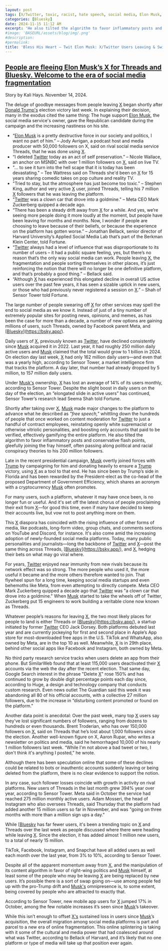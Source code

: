 ```yaml
---
layout: post
tags: [X/Twitter, toxic, racist, hate speech, social media, Elon Musk, Bluesky]
categories: [Bluesky]
date: 2024-11-15 11:12 AM
excerpt: 'He also tilted the algorithm to favor inflammatory posts and conservative flash points, gleefully joining the fray himself, often passing along political and racial conspiracy theories to his 200 million followers.'
#image: 'BASEURL/assets/blog/img/.png'
#description:
#permalink:
title: 'Bless His Heart – Twit Elon Musk: X/Twitter Users Leaving & Switching'
---
```




## [People are fleeing Elon Musk’s X for Threads and Bluesky. Welcome to the era of social media fragmentation](https://fortune.com/2024/11/14/x-elon-musk-leaving-election-trump-threads-bluesky-social-media-fragmentation/)

Story by Kali Hays. November 14, 2024.

The deluge of goodbye messages from people leaving [X](https://x.com/) began shortly after [Donald Trump's](https://x.com/realdonaldtrump) election victory last week. In explaining their decision, many in the exodus cited the same thing: The huge support [Elon Musk](https://x.com/elonmusk), the social media service's owner, gave the Republican candidate during the campaign and the increasing nastiness on his site.

- “[Elon Musk](https://x.com/elonmusk) is a pretty destructive force in our society and politics, I want no part of him.” – Jody Avrigan, a podcast host and media producer with 50,000 followers on X, said on rival social media service Threads, that he was done using [X](https://x.com/).
- “I deleted [Twitter](https://x.com/) today as an act of self preservation.” – Nicole Wallace, an anchor on MSNBC with over 1 million followers on [X](https://x.com/), said on live TV.
- "... to see it turn into the hell scape that it is today has been devastating." – Tee Wattress said on Threads she'd been on [X](https://x.com/) for 15 years sharing comedic takes on pop culture and reality TV.
- "Tried to stay, but the atmosphere has just become too toxic." – Stephen King, author and very active [X](https://x.com/) user, joined Threads, telling his 7 million [X](https://x.com/) followers that he was leaving the platform. 
- "[Twitter](https://x.com/) was a clown car that drove into a goldmine." – Meta CEO Mark Zuckerberg quipped a decade ago.
- “There has been a steady drift away from [X](https://x.com/) for a while. And yes, we’re seeing more people doing it more loudly at the moment, but people have been leaving for months and months. Now, I wonder if people are choosing to leave because of their beliefs, or because the experience on the platform has gotten worse.” – Jonathan Bellack, senior director of Harvard University’s Applied Social Media Lab that’s part of the Berkman Klein Center, told Fortune.
- “[Twitter](https://x.com/) always had a level of influence that was disproportionate to its number of users – it had a public square feeling, yes, but there’s no reason that’s the only way social media can work. People leaving [X](https://x.com/), the fragmentation and people sorting themselves in other places, it’s just reinforcing the notion that there will no longer be one definitive platform, and that’s probably a good thing.” – Bellack said.
- “Although [X](https://x.com/) has experienced this elongated decline in overall US active users over the past few years, it has seen a sizable uptick in new users, or those who had previously never registered a session on [X](https://x.com/).” – Shah of Sensor Tower told Fortune. 

The large number of people swearing off [X](https://x.com/) for other services may spell the end to social media as we know it. Instead of just of a tiny number of extremely popular sites for posting news, opinions, and memes, as has been the case for more than a decade, a number of new options are gaining millions of users, such Threads, owned by Facebook parent Meta, and [[Bluesky](https://bsky.app/)](https://bsky.app/).

Daily users of [X](https://x.com/), previously known as [Twitter](https://x.com/), have declined consistently since [Musk](https://x.com/elonmusk) acquired it in 2022. Last year, it had roughly 250 million daily active users and [Musk](https://x.com/elonmusk) claimed that the total would grow to 1 billion in 2024. On election day last week, [X](https://x.com/) had only 162 million daily users—and even that was a yearly high, according to Sensor Tower, a market intelligence firm that tracks the platform. A day later, that number had already dropped by 5 million, to 157 million daily users.

Under [Musk's](https://x.com/elonmusk) ownership, [X](https://x.com/) has lost an average of 14% of its users monthly, according to Sensor Tower. Despite the slight boost in daily users on the day of the election, an “elongated slide in active users” has continued, Sensor Tower’s research lead Seema Shah told Fortune.

Shortly after taking over [X](https://x.com/), [Musk](https://x.com/elonmusk) made major changes to the platform to advance what he described as *"free speech,"* whittling down the hundreds of people that once worked on content moderation for [Twitter](https://x.com/) to just a handful of contract employees, reinstating openly white supremacist or otherwise vitriolic personalities, and boosting only accounts that paid to be verified, effectively gamifying the entire platform. He also tilted the algorithm to favor inflammatory posts and conservative flash points, gleefully joining the fray himself, often passing along political and racial conspiracy theories to his 200 million followers.

Late in the recent presidential campaign, [Musk](https://x.com/elonmusk) overtly joined forces with [Trump](https://x.com/realdonaldtrump) by campaigning for him and donating heavily to ensure a [Trump](https://x.com/realdonaldtrump) victory, using [X](https://x.com/) as a tool to that end. He has since been by Trump’s side in Florida and has been rewarded by the President-elect as the co-head of the proposed Department of Government Efficiency, which shares an acronym with a cryptocurrency [Musk](https://x.com/elonmusk) often promotes.

For many users, such a platform, whatever it may have once been, is no longer fun or useful. And it's set off the latest chorus of people proclaiming their exit from [X](https://x.com/)—for good this time, even if many have decided to keep their accounts live, but vow not to post anything more on them.

This [X](https://x.com/) diaspora has coincided with the rising influence of other forms of media, like podcasts, long-form video, group chats, and comments sections on YouTube and Discord, for instance. It's also come amid the increasing adoption of newly-founded social media platforms. Today, many public personalities and journalists—long the backbone of [Twitter](https://x.com/) and [X](https://x.com/)—post the same thing across Threads, [[Bluesky](https://bsky.app/)](https://bsky.app/), and [X](https://x.com/), hedging their bets on what may go viral where.

For years, [Twitter](https://x.com/) enjoyed near immunity from new rivals because its network effect was so strong. The more people who used it, the more useful it became and the more others therefore wanted to join. That flywheel spun for a long time, keeping social media startups and even behemoths like Meta, from even attempting to directly compete. Meta CEO Mark Zuckerberg quipped a decade ago that [Twitter](https://x.com/) was "a clown car that drove into a goldmine." When [Musk](https://x.com/elonmusk) started to take the wheels off of Twitter, Zuckerberg put 15 engineers to work building a veritable clone now known as Threads.

Whatever people’s reasons for leaving [X](https://x.com/), the two most likely places for people to land is either Threads or [[Bluesky](https://bsky.app/)](https://bsky.app/), a startup initiated by former [Twitter](https://x.com/) CEO Jack Dorsey. Both platforms debuted last year and are currently jockeying for first and second place in Apple’s App store for most-downloaded free apps in the U.S. TikTok and WhatsApp, also owned by Meta, are in the top 10 as well. Meanwhile, [X](https://x.com/) is in 29th place, behind other social apps like Facebook and Instagram, both owned by Meta. 

No third party research service tracks when users delete an app from their phone. But SimilarWeb found that at least 115,000 users deactivated their [X](https://x.com/) accounts via the web the day after the recent election. That same day, Google Search interest in the phrase "Delete [X](https://x.com/)" rose 150% and has continued to grow by double digit percentage points each day since, according to Huge, a design and technology company that conducts custom research. Even news outlet The Guardian said this week it was abandoning all 80 of his official accounts, with a collective 27 million followers, due to the increase in “disturbing content promoted or found on the platform."

Another data point is anecdotal: Over the past week, many top [X](https://x.com/) users say they’ve lost significant numbers of followers, ranging from dozens to hundreds or even thousands. Brent Troderian, who has over 150,000 followers on [X](https://x.com/), said on Threads that he’s lost about 1,000 followers since the election. Another well-known figure on X, Aaron Rupar, who writes a newsletter on politics and media, said he hemorrhaged 10,000 of his nearly 1 million followers last week. “While I'm not above a bad tweet or two, I don't think it's anything I posted,” he wrote.

Although there has been speculation online that some of these declines could be related to bots or inauthentic accounts suddenly leaving or being deleted from the platform, there is no clear evidence to support the notion.

In any case, such follower losses coincide with growth in activity on rival platforms. New users of Threads in the last month grew 394% year over year, according to Sensor Tower. Meta said in October the service had reached 275 million monthly active users. Adam Mosseri, the head of Instagram who also oversees Threads, said Thursday that the platform had added another 15 million users so far in November, and was "going on three months with more than a million sign ups a day."

While [[Bluesky](https://bsky.app/) has far fewer users, it's been a trending topic on [X](https://x.com/) and Threads over the last week as people discussed where there were heading while leaving [X](https://x.com/). Since the election, it has added almost 1 million new users, to a total of nearly 15 million.

TikTok, Facebook, Instagram, and Snapchat have all added users as well each month over the last year, from 3% to 10%, according to Sensor Tower.

Despite all of the apparent momentum away from [X](https://x.com/), and the manipulation of its content algorithm in favor of right-wing politics and [Musk](https://x.com/elonmusk) himself, at least some of the people who may be leaving [X](https://x.com/) are being replaced by new users. It’s possible there is a sort of swap going on—use among people fed up with the pro-Trump drift and [Musk's](https://x.com/elonmusk) omnipresence is, to some extent, being covered by people who are attracted to exactly that.

According to Sensor Tower, new mobile app users for [X](https://x.com/) jumped 17% in October, among the few notable increases it’s seen since [Musk](https://x.com/elonmusk)’s takeover.

While this isn’t enough to offset [X's](https://x.com/) sustained loss in users since [Musk](https://x.com/elonmusk)’s acquisition, the overall migration among social media platforms is part and parcel to a new era of online fragmentation. This online splintering is taking with it some of the cultural and media power that had coalesced around what was Twitter, according to Bellack of Harvard, and it’s likely that no one platform or type of media will take up that position ever again.

